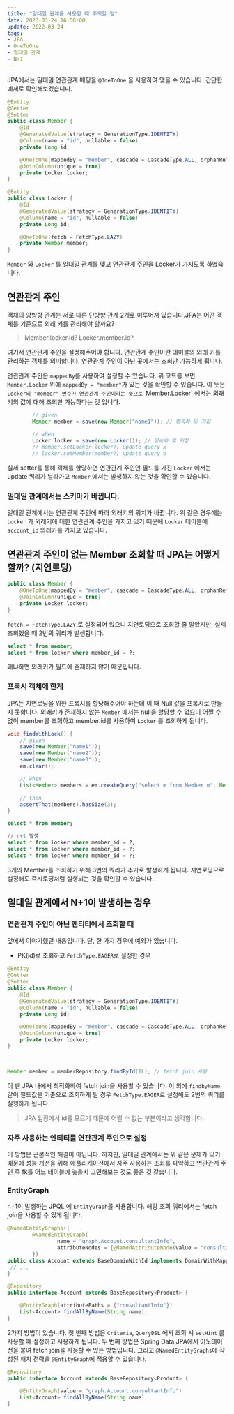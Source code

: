 ```yaml
---
title: "일대일 관계를 사용할 때 주의할 점"
date: 2023-03-24 16:50:00
update: 2022-03-24
tags:
- JPA
- OneToOne
- 일대일 관계
- N+1
---
```


JPA에서는 일대일 연관관계 매핑을 `@OneToOne` 을 사용하여 맺을 수 있습니다. 간단한 예제로 확인해보겠습니다.

```java
@Entity
@Getter
@Setter
public class Member {
    @Id
    @GeneratedValue(strategy = GenerationType.IDENTITY)
    @Column(name = "id", nullable = false)
    private Long id;

    @OneToOne(mappedBy = "member", cascade = CascadeType.ALL, orphanRemoval = true, fetch = FetchType.LAZY)
    @JoinColumn(unique = true)
    private Locker locker;
}

@Entity
public class Locker {
    @Id
    @GeneratedValue(strategy = GenerationType.IDENTITY)
    @Column(name = "id", nullable = false)
    private Long id;

    @OneToOne(fetch = FetchType.LAZY)
    private Member member;
}
```

`Member` 와 `Locker` 를 일대일 관계를 맺고 연관관계 주인을 Locker가 가지도록 하였습니다.

## 연관관계 주인
객체의 양방향 관계는 서로 다른 단방향 관계 2개로 이루어져 있습니다.JPA는 어떤 객체를 기준으로 외래 키를 관리해야 할까요? 

> Member.locker.id? Locker.member.id?

여기서 연관관계 주인을 설정해주어야 합니다. 연관관계 주인이란 테이블의 외래 키를 관리하는 객체를 의미합니다. 연관관계 주인이 아닌 곳에서는 조회만 가능하게 됩니다.

연관관계 주인은 `mappedBy`를 사용하여 설정할 수 있습니다. 위 코드를 보면 `Member.Locker` 위에 `mappedBy = "member"`가 있는 것을 확인할 수 있습니다. 이 뜻은 `Locker의 "member" 변수가 연관관계 주인이라는 뜻으로 `Member.Locker` 에서는 외래키의 값에 대해 조회만 가능하다는 것 입니다.

```java
        // given
        Member member = save(new Member("name1")); // 영속화 및 저장

        // when
        Locker locker = save(new Locker()); // 영속화 및 저장
        // member.setLocker(locker); update query x
        // locker.setMember(member); update query o
```
실제 setter를 통해 객체를 할당하면 연관관계 주인인 필드를 가진 `Locker` 에서는 update 쿼리가 날라가고 `Member` 에서는 발생하지 않는 것을 확인할 수 있습니다.

### 일대일 관계에서는 스키마가 바뀝니다.
일대일 관계에서는 연관관계 주인에 따라 외래키의 위치가 바뀝니다. 위 같은 경우에는 `Locker` 가 외래키에 대한 연관관계 주인을 가지고 있기 때문에 `Locker` 테이블에 `account_id` 외래키를 가지고 있습니다.

## 연관관계 주인이 없는 Member 조회할 때 JPA는 어떻게 할까? (지연로딩)
```java
public class Member {
    @OneToOne(mappedBy = "member", cascade = CascadeType.ALL, orphanRemoval = true, fetch = FetchType.LAZY)
    @JoinColumn(unique = true)
    private Locker locker;
}
```
`fetch = FetchType.LAZY` 로 설정되어 있으니 지연로딩으로 조회할 줄 알았지만, 실제 조회했을 때 2번의 쿼리가 발생합니다.
```sql
select * from member;
select * from locker where member_id = ?;
```
왜냐하면 외래키가 필드에 존재하지 않기 때문입니다.
### 프록시 객체에 한계
JPA는 지연로딩을 위한 프록시를 할당해주어야 하는데 이 때 Null 값을 프록시로 만들지 못합니다. 외래키가 존재하지 않는 `Member` 에서는 null을 할당할 수 없으니 어쩔 수 없이 member를 조회하고 member.id를 사용하여 `Locker` 를 조회하게 됩니다.
```java
void findWithLock() {
    // given
    save(new Member("name1"));
    save(new Member("name2"));
    save(new Member("name3"));
    em.clear();

    // when
    List<Member> members = em.createQuery("select m from Member m", Member.class).getResultList();

    // then
    assertThat(members).hasSize(3);
}
```
```sql
select * from member;

// n+1 발생
select * from locker where member_id = ?;
select * from locker where member_id = ?;
select * from locker where member_id = ?;
```
3개의 Member를 조회하기 위해 3번의 쿼리가 추가로 발생하게 됩니다. 지연로딩으로 설정해도 즉시로딩처럼 실행되는 것을 확인할 수 있습니다.

## 일대일 관계에서 N+1이 발생하는 경우

### 연관관계 주인이 아닌 엔티티에서 조회할 때
앞에서 이야기했던 내용입니다. 단, 한 가지 경우에 예외가 있습니다.
- PK(id)로 조회하고 `FetchType.EAGER`로 설정한 경우

```java
@Entity
@Getter
@Setter
public class Member {
    @Id
    @GeneratedValue(strategy = GenerationType.IDENTITY)
    @Column(name = "id", nullable = false)
    private Long id;

    @OneToOne(mappedBy = "member", cascade = CascadeType.ALL, orphanRemoval = true, fetch = FetchType.EAGER)
    @JoinColumn(unique = true)
    private Locker locker;
}

---

Member member = memberRepository.findById(1L); // fetch join 사용
```
이 땐 JPA 내에서 최적화하여 fetch join을 사용할 수 있습니다. 이 외에 `findbyName` 같이 필드값을 기준으로 조회하게 될 경우
`FetchType.EAGER`로 설정해도 2번의 쿼리를 실행하게 됩니다.

> JPA 입장에서 id를 모르기 때문에 어쩔 수 없는 부분이라고 생각합니다.

### 자주 사용하는 엔티티를 연관관계 주인으로 설정
이 방법은 근본적인 해결이 아닙니다. 하지만, 일대일 관계에서는 위 같은 문제가 있기 때문에 성능 개선을 위해
애플리케이션에서 자주 사용하는 조회를 파악하고 연관관계 주인 즉 fk를 어느 테이블에 놓을지 고민해보는 것도 좋은 것 같습니다.

### EntityGraph
n+1이 발생하는 JPQL 에 `EntityGraph`를 사용합니다. 해당 조회 쿼리에서는 fetch join을 사용할 수 있게 됩니다.

```java
@NamedEntityGraphs({
        @NamedEntityGraph(
                name = "graph.Account.consultantInfo",
                attributeNodes = {@NamedAttributeNode(value = "consultantInfo"),@NamedAttributeNode(value = "organization")})
        })
public class Account extends BaseDomainWithId implements DomainWithMapper {
 // ...
}
```

```java
@Repository
public interface Account extends BaseRepository<Product> {

    @EntityGraph(attributePaths = {"consultantInfo"})
    List<Account> findAllByName(String name);
}
```

2가지 방법이 있습니다. 첫 번째 방법은 `Criteria`, `QueryDSL` 에서 조회 시 `setHint` 를 사용할 때 설정하고 사용하게 됩니다.
두 번째 방법은 Spring Data JPA에서 어노테이션을 붙여 fetch join을 사용할 수 있는 방법입니다.
그리고 `@NamedEntityGraphs`에 작성된 패치 전략을 `@EntityGraph`에 적용할 수 있습니다.

```java
@Repository
public interface Account extends BaseRepository<Product> {

    @EntityGraph(value = "graph.Account.consultantInfo")
    List<Account> findAllByName(String name);
}
```
